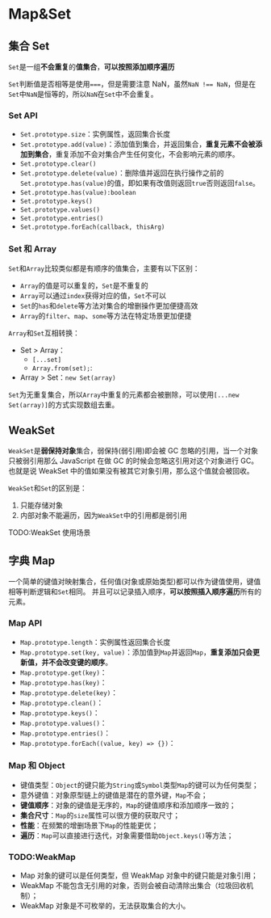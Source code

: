 # Map&Set

## 集合 Set

`Set`是一组**不会重复**的**值集合**，**可以按照添加顺序遍历**

`Set`判断值是否相等是使用`===`，但是需要注意 NaN，虽然`NaN !== NaN`，但是在`Set`中`NaN`是恒等的，所以`NaN`在`Set`中不会重复。

### Set API

- `Set.prototype.size`：实例属性，返回集合长度
- `Set.prototype.add(value)`：添加值到集合，并返回集合，**重复元素不会被添加到集合**，重复添加不会对集合产生任何变化，不会影响元素的顺序。
- `Set.prototype.clear()`
- `Set.prototype.delete(value)`：删除值并返回在执行操作之前的`Set.prototype.has(value)`的值，即如果有改值则返回`true`否则返回`false`。
- `Set.prototype.has(value):boolean`
- `Set.prototype.keys()`
- `Set.prototype.values()`
- `Set.prototype.entries()`
- `Set.prototype.forEach(callback, thisArg)`

### Set 和 Array

`Set`和`Array`比较类似都是有顺序的值集合，主要有以下区别：

- `Array`的值是可以重复的，`Set`是不重复的
- `Array`可以通过`index`获得对应的值，`Set`不可以
- `Set`的`has`和`delete`等方法对集合的增删操作更加便捷高效
- `Array`的`filter`、`map`、`some`等方法在特定场景更加便捷

`Array`和`Set`互相转换：

- Set > Array：
  - `[...set]`
  - `Array.from(set);`:
- Array > Set：`new Set(array)`

`Set`为无重复集合，所以`Array`中重复的元素都会被删除，可以使用`[...new Set(array)]`的方式实现数组去重。

## WeakSet

`WeakSet`是**弱保持对象**集合，弱保持(弱引用)即会被 GC 忽略的引用，当一个对象只被弱引用那么 JavaScript 在做 GC 的时候会忽略这引用对这个对象进行 GC。也就是说 WeakSet 中的值如果没有被其它对象引用，那么这个值就会被回收。

`WeakSet`和`Set`的区别是：

1. 只能存储对象
2. 内部对象不能遍历，因为`WeakSet`中的引用都是弱引用

TODO:WeakSet 使用场景

## 字典 Map

一个简单的键值对映射集合，任何值(对象或原始类型)都可以作为键值使用，键值相等判断逻辑和`Set`相同。
并且可以记录插入顺序，**可以按照插入顺序遍历**所有的元素。

### Map API

- `Map.prototype.length`：实例属性返回集合长度
- `Map.prototype.set(key, value)`：添加值到`Map`并返回`Map`，**重复添加只会更新值，并不会改变键的顺序**。
- `Map.prototype.get(key)`：
- `Map.prototype.has(key)`：
- `Map.prototype.delete(key)`：
- `Map.prototype.clean()`：
- `Map.prototype.keys()`：
- `Map.prototype.values()`：
- `Map.prototype.entries()`：
- `Map.prototype.forEach((value, key) => {})`：

### Map 和 Object

- 键值类型：`Object`的键只能为`String`或`Symbol`类型`Map`的键可以为任何类型；
- 意外键值：对象原型链上的键值是潜在的意外键，`Map`不会；
- **键值顺序**：对象的键值是无序的，`Map`的键值顺序和添加顺序一致的；
- **集合尺寸**：`Map`的`size`属性可以很方便的获取尺寸；
- **性能**：在频繁的增删场景下`Map`的性能更优；
- **遍历**：`Map`可以直接进行迭代，对象需要借助`Object.keys()`等方法；

### TODO:WeakMap

- Map 对象的键可以是任何类型，但 WeakMap 对象中的键只能是对象引用；
- WeakMap 不能包含无引用的对象，否则会被自动清除出集合（垃圾回收机制）；
- WeakMap 对象是不可枚举的，无法获取集合的大小。
